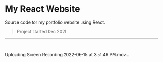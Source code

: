 # My React Website

Source code for my portfolio website using React.

> Project started Dec 2021

_____


<br>

Uploading Screen Recording 2022-06-15 at 3.51.46 PM.mov…

